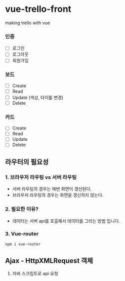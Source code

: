 # vue-trello-front

making trello with vue

### 인증

- [ ] 로그인
- [ ] 로그아웃
- [ ] 회원가입

### 보드

- [ ] Create
- [ ] Read
- [ ] Update (색상, 타이틀 변경)
- [ ] Delete

### 카드

- [ ] Create
- [ ] Read
- [ ] Update
- [ ] Delete

## 라우터의 필요성

### 1. 브라우저 라우팅 vs 서버 라우팅

- 서버 라우팅의 경우는 매번 화면이 갱신된다.
- 브라우저 라우팅의 경우는 화면을 갱신하지 않는다.

### 2. 필요한 이유?

- 데이터는 서버 api를 호출해서 데이터를 그리는 방법 입니다.

### 3. Vue-router

```bash
npm i vue-router
```

## Ajax - HttpXMLRequest 객체

1. 자바 스크립트로 api 요청
